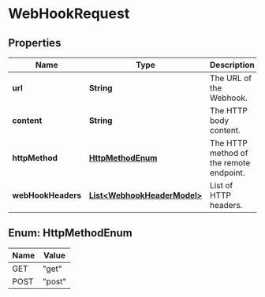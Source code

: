 

# WebHookRequest


## Properties

| Name | Type | Description | Notes |
|------------ | ------------- | ------------- | -------------|
|**url** | **String** | The URL of the Webhook. |  |
|**content** | **String** | The HTTP body content. |  [optional] |
|**httpMethod** | [**HttpMethodEnum**](#HttpMethodEnum) | The HTTP method of the remote endpoint. |  [optional] |
|**webHookHeaders** | [**List&lt;WebhookHeaderModel&gt;**](WebhookHeaderModel.md) | List of HTTP headers. |  [optional] |



## Enum: HttpMethodEnum

| Name | Value |
|---- | -----|
| GET | &quot;get&quot; |
| POST | &quot;post&quot; |



